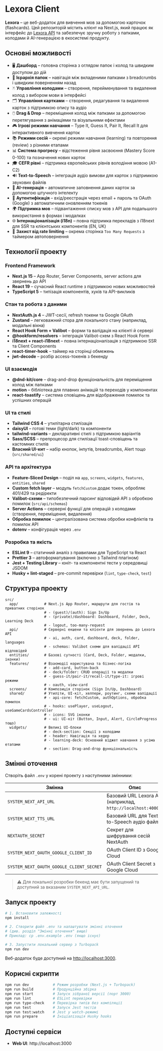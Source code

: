 # Lexora Client

**Lexora** – це веб-додаток для вивчення мов за допомогою карточок (flashcards). Цей репозиторій містить клієнт на Next.js, який працює як інтерфейс до [Lexora API](https://github.com/vasek17/lexora_api) та забезпечує зручну роботу з папками, колодами й AI-генерацією в екосистемі продукту.

## Основні можливості

- 🖥️ **Дашборд** – головна сторінка з оглядом папок і колод та швидким доступом до дій
- 📂 **Ієрархія папок** – навігація між вкладеними папками з breadcrumbs і швидким поверненням назад
- 🃏 **Управління колодами** – створення, перейменування та видалення колод з вибором мови в інтерфейсі
- 🗂️ **Управління картками** – створення, редагування та видалення карток з підтримкою опису та аудіо
- 🖱️ **Drag & Drop** – переміщення колод між папками за допомогою перетягування з анімаціями та візуальними ефектами
- 🎮 **Ігрові режими навчання** – Type It, Guess It, Pair It, Recall It для інтерактивного вивчення карток
- 📚 **Режими сесій** – окремі режими навчання (learning) та повторення (review) з різними етапами
- 📊 **Система прогресу** – відстеження рівня засвоєння (Mastery Score 0-100) та позначення нових карток
- 🎓 **CEFR рівні** – підтримка європейських рівнів володіння мовою (A1-C2)
- 🔊 **Text-to-Speech** – інтеграція аудіо вимови для карток з підтримкою звукових файлів
- 🤖 **AI-генерація** – автоматичне заповнення даних карток за допомогою штучного інтелекту
- 🔐 **Аутентифікація** – вхід/реєстрація через email + пароль та OAuth (Google) з автоматичним оновленням токенів
- 🌍 **Підтримка мов** – підвантаження списку мов з API для подальшого використання в формах і модалках
- 🌐 **Інтернаціоналізація (i18n)** – повна підтримка перекладів з i18next для SSR та клієнтських компонентів (EN, UK)
- 🚦 **Захист від rate limiting** – окрема сторінка `Too Many Requests` з таймером автоповернення

## Технології проекту

### Frontend Framework

- **Next.js 15** – App Router, Server Components, server actions для звернень до API
- **React 19** – сучасний React runtime з підтримкою нових можливостей
- **TypeScript 5** – типізація компонентів, хуків та API-викликів

### Стан та робота з даними

- **NextAuth.js 4** – JWT-сесії, refresh токени та Google OAuth
- **Zustand** – легковажний стора для локального стану (наприклад, модальні вікна)
- **React Hook Form + Valibot** – форми та валідація на клієнті й сервері
- **@hookform/resolvers** – інтеграція Valibot-схем з React Hook Form
- **i18next + react-i18next** – повна інтернаціоналізація з підтримкою SSR та Client Components
- **react-timer-hook** – таймер на сторінці обмежень
- **jwt-decode** – розбір access-токенів з бекенду

### UI взаємодія

- **@dnd-kit/core** – drag-and-drop функціональність для переміщення колод між папками
- **motion** – бібліотека для плавних анімацій та переходів у компонентах
- **react-toastify** – система сповіщень для відображення помилок та успішних операцій

### UI та стилі

- **Tailwind CSS 4** – утилітарна стилізація
- **daisyUI** – готові теми (light/dark) та компоненти
- **tailwind-variants** – декларативні стилі з підтримкою варіантів
- **Sass/SCSS** – препроцесор для стилізації toast-сповіщень та кастомних стилів
- **Власний UI-кит** – набір кнопок, інпутів, breadcrumbs, Alert тощо (`src/shared/ui`)

### API та архітектура

- **Feature-Sliced Design** – поділ на `app`, `screens`, `widgets`, `features`, `entities`, `shared`
- **Custom fetch layer** – модуль `fetchCustom` додає токен, обробляє 401/429 та редіректи
- **Valibot-схеми** – типобезпечний парсинг відповідей API з обробкою помилок (`src/api/schemas`)
- **Server Actions** – серверні функції для операцій з колодами (створення, переміщення, видалення)
- **Обробка помилок** – централізована система обробки конфліктів та помилок API
- **dotenv** – конфігурація через `.env`

### Розробка та якість

- **ESLint 9** – статичний аналіз з правилами для TypeScript та React
- **Prettier 3** – автоформатування (включно з Tailwind плагіном)
- **Jest + Testing Library** – юніт- та компонентні тести у середовищі JSDOM
- **Husky + lint-staged** – pre-commit перевірки (`lint`, `type-check`, `test`)

## Структура проекту

```
src/
  app/            # Next.js App Router, маршрути для гостів та приватних сторінок
                  # - (guest)/(auth): Sign In/Up
                  # - (private)/dashboard: Dashboard, Folder, Deck, Learning Deck
                  # - logout, too-many-request
  api/            # Серверні екшени та клієнти для звернень до Lexora API
                  # - ai, auth, card, dashboard, deck, folder, languages
                  # - schemas: Valibot схеми для валідації API відповідей
  entities/       # Базові сутності (Card, Deck, Folder, модалки, іконки)
  features/       # Взаємодії користувача та бізнес-логіка
                  # - add-card, button-back
                  # - deck/folder: CRUD операції та модалки
                  # - guess-it/pair-it/recall-it/type-it: ігрові режими
                  # - oauth, view-card
  screens/        # Композиція сторінок (Sign In/Up, Dashboard)
  shared/         # Утиліти, UI-кіт, хелпери, роутинг, схеми валідації
                  # - api-core: fetchCustom, authOptions, обробка помилок
                  # - hooks: usePlayer, useLogout, useGameCardsController
                  # - icons: SVG іконки
                  # - ui: UI-кіт (Button, Input, Alert, CircleProgress тощо)
  widgets/        # Великі UI-блоки
                  # - deck-section: Секції з колодами
                  # - header: Навігація та хедер
                  # - learning-deck: Основний віджет навчання з усіма етапами
                  # - section: Drag-and-drop функціональність
```

## Змінні оточення

Створіть файл `.env` у корені проекту з наступними змінними:

| Змінна                                   | Опис                                                         |
| ---------------------------------------- | ------------------------------------------------------------ |
| `SYSTEM_NEXT_API_URL`                    | Базовий URL Lexora API (наприклад, `http://localhost:4000/`) |
| `SYSTEM_NEXT_TTS_URL`                    | Базовий URL для Text-to-Speech аудіо файлів                  |
| `NEXTAUTH_SECRET`                        | Секрет для шифрування сесій NextAuth                         |
| `SYSTEM_NEXT_OAUTH_GOOGLE_CLIENT_ID`     | OAuth Client ID з Google Cloud                               |
| `SYSTEM_NEXT_OAUTH_GOOGLE_CLIENT_SECRET` | OAuth Client Secret з Google Cloud                           |

> ⚠️ Для локальної розробки бекенд має бути запущений та доступний за вказаним `SYSTEM_NEXT_API_URL`.

## Запуск проекту

```bash
# 1. Встановити залежності
npm install

# 2. Створити файл .env та налаштувати змінні оточення
# (див. розділ "Змінні оточення" вище)
# Приклад: cp .env.example .env (якщо існує)

# 3. Запустити локальний сервер з Turbopack
npm run dev
```

Веб-додаток буде доступний на [http://localhost:3000](http://localhost:3000).

## Корисні скрипти

```bash
npm run dev           # Режим розробки (Next.js + Turbopack)
npm run build         # Продукційна збірка
npm run start         # Запуск зібраної версії (порт 3000)
npm run lint          # ESLint перевірки
npm run type-check    # Перевірка типів без компіляції
npm run test          # Запуск Jest тестів
npm run test:watch    # Jest у watch-режимі
npm run prepare       # Ініціалізація Husky hooks
```

## Доступні сервіси

- **Web UI**: http://localhost:3000
